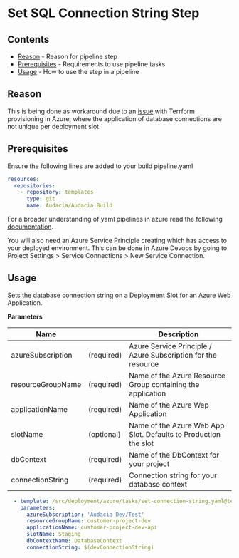 # Set SQL Connection String Step

## Contents
- [Reason](#reason) - Reason for pipeline step
- [Prerequisites](#prerequisites) - Requirements to use pipeline tasks
- [Usage](#usage) - How to use the step in a pipeline

## Reason
This is being done as workaround due to an [issue](https://github.com/terraform-providers/terraform-provider-azurerm/issues/1440) with Terrform provisioning in Azure, where the application of database connections are not unique per deployment slot.

## Prerequisites
Ensure the following lines are added to your build pipeline.yaml
```yaml
resources:
  repositories:
    - repository: templates
      type: git
      name: Audacia/Audacia.Build
```
For a broader understanding of yaml pipelines in azure read the following [documentation](https://docs.microsoft.com/en-us/azure/devops/pipelines/yaml-schema?view=azure-devops&tabs=schema%2Cparameter-schema#yaml-basics).

You will also need an Azure Service Principle creating which has access to your deployed environment. This can be done in Azure Devops by going to Project Settings > Service Connections > New Service Connection.

## Usage

Sets the database connection string on a Deployment Slot for an Azure Web Application.

**Parameters**

| Name              |            | Description                                                     |
|---                |---         |---                                                              |
| azureSubscription | (required) | Azure Service Principle / Azure Subscription for the resource   |
| resourceGroupName | (required) | Name of the Azure Resource Group containing the application     |
| applicationName   | (required) | Name of the Azure Wep Application                               |
| slotName          | (optional) | Name of the Azure Web App Slot. Defaults to Production the slot |
| dbContext         | (required) | Name of the DbContext for your project                          |
| connectionString  | (required) | Connection string for your database context                     |

```yaml
  - template: /src/deployment/azure/tasks/set-connection-string.yaml@templates
    parameters:
      azureSubscription: 'Audacia Dev/Test'
      resourceGroupName: customer-project-dev
      applicationName: customer-project-dev-api
      slotName: Staging
      dbContextName: DatabaseContext
      connectionString: $(devConnectionString)
```
